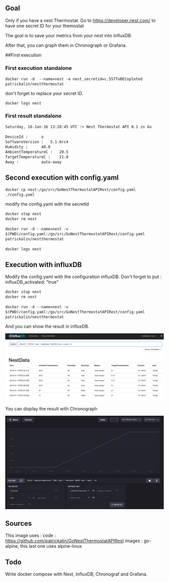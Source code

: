 ## Goal 

Only if you have a nest Thermostat.
Go to https://developer.nest.com/ to have one secret ID for your themostat

The goal is to save your metrics from your nest into InfluxDB.

After that, you can graph them in Chronograph or Grafana.

##First execution

### First execution standalone

    docker run -d  --name=nest -e nest_secretid=c.557ToBECopleted patrickalin/nestthermostat
don't forget to replace your secret ID.

    docker logs nest

### First result standalone
    Saturday, 16-Jan-16 13:28:45 UTC :> Nest Thermostat API 0.1 in Go
    
    DeviceId : 	 	o
    SoftwareVersion : 	5.1.6rc4
    Humidity : 	 	40.0
    AmbientTemperatureC : 	20.5
    TargetTemperatureC : 	21.0
    Away : 	 	 	auto-away

## Second execution with config.yaml

    docker cp nest:/go/src/GoNestThermostatAPIRest/config.yaml ./config.yaml

modify the config.yaml with the secretId

    docker stop nest
    docker rm nest

    docker run -d --name=nest -v $(PWD)/config.yaml:/go/src/GoNestThermostatAPIRest/config.yaml patrickalin/nestthermostat

    docker logs nest

## Execution with influxDB

Modify the config.yaml with the configuration influxDB.
Don't forget to put : influxDB_activated: "true"

    docker stop nest
    docker rm nest

    docker run -d --name=nest -v $(PWD)/config.yaml:/go/src/GoNestThermostatAPIRest/config.yaml patrickalin/nestthermostat

And you can show the result in influxDB.

![InfluxDB Image ](https://github.com/patrickalin/GoNestThermostatAPIRest/blob/master/img/InfluxDB.png)

You can display the result with Chronograph

![InfluxDB Image ](https://github.com/patrickalin/GoNestThermostatAPIRest/blob/master/img/Chronograph.png)

## Sources 

This image uses :
code : https://github.com/patrickalin/GoNestThermostatAPIRest
images : go-alpine, this last one uses alpine-linux

## Todo

Write docker compose with Nest, InfluxDB, Chronograf and Grafana.
